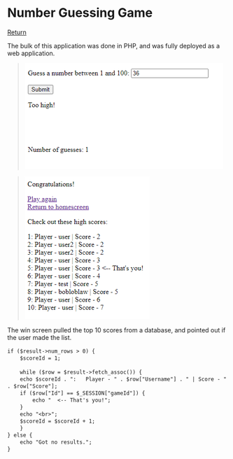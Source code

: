 # Number Guessing Game

[Return](https://seanafoster.github.io/index)

The bulk of this application was done in PHP, and was fully deployed as a web application.

>![Guessing game snapshot](/docs/assets/guessing-game-1.png)

>![Guessing game win screen snapshot](/docs/assets/guessing-game-2.png)

The win screen pulled the top 10 scores from a database, and pointed out if the user made the list.

```
if ($result->num_rows > 0) {
    $scoreId = 1;

    while ($row = $result->fetch_assoc()) {
    echo $scoreId . ":   Player - " . $row["Username"] . " | Score - " . $row["Score"];
    if ($row["Id"] == $_SESSION["gameId"]) {
        echo "  <-- That's you!";
    }
    echo "<br>";
    $scoreId = $scoreId + 1;
    }
} else {
    echo "Got no results.";
}
